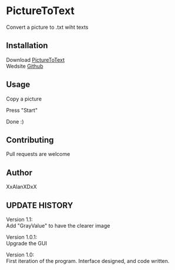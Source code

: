 # PictureToText
Convert a picture to .txt wiht texts 

## Installation

Download [PictureToText](https://download1084.mediafire.com/1xnj48c16tfg/rntg8ah4l9btciq/PictureToText.zip)  
Wedsite [Github](https://github.com/XxAlanXDxX/PictueToTxt.git)

## Usage
Copy a picture

Press "Start"

Done :)

## Contributing

Pull requests are welcome

## Author

XxAlanXDxX

## UPDATE HISTORY
Version 1.1:  
Add "GrayValue" to have the clearer image

Version 1.0.1:  
Upgrade the GUI

Version 1.0:  
First iteration of the program. Interface designed, and code written. 